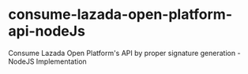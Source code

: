 # consume-lazada-open-platform-api-nodeJs
Consume Lazada Open Platform's API by proper signature generation - NodeJS Implementation
